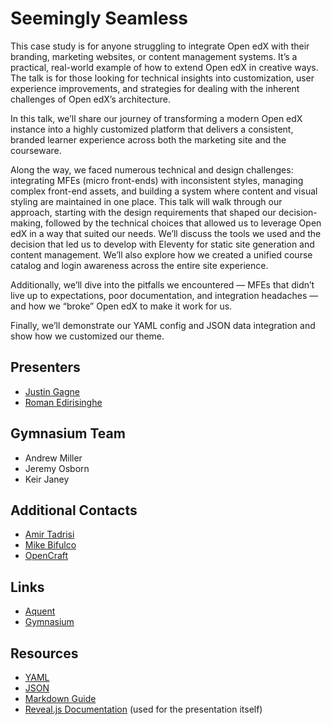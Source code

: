 # Seemingly Seamless

This case study is for anyone struggling to integrate Open edX with their branding, marketing websites, or content management systems. It’s a practical, real-world example of how to extend Open edX in creative ways. The talk is for those looking for technical insights into customization, user experience improvements, and strategies for dealing with the inherent challenges of Open edX’s architecture.

In this talk, we’ll share our journey of transforming a modern Open edX instance into a highly customized platform that delivers a consistent, branded learner experience across both the marketing site and the courseware.

Along the way, we faced numerous technical and design challenges: integrating MFEs (micro front-ends) with inconsistent styles, managing complex front-end assets, and building a system where content and visual styling are maintained in one place.
This talk will walk through our approach, starting with the design requirements that shaped our decision-making, followed by the technical choices that allowed us to leverage Open edX in a way that suited our needs. We’ll discuss the tools we used and the decision that led us to develop with Eleventy for static site generation and content management. We’ll also explore how we created a unified course catalog and login awareness across the entire site experience.

Additionally, we’ll dive into the pitfalls we encountered — MFEs that didn’t live up to expectations, poor documentation, and integration headaches — and how we “broke” Open edX to make it work for us.

Finally, we’ll demonstrate our YAML config and JSON data integration and show how we customized our theme.


## Presenters

- [Justin Gagne](https://www.linkedin.com/in/justingagne/)
- [Roman Edirisinghe](https://www.linkedin.com/in/romanedirisinghe/)


## Gymnasium Team
- Andrew Miller
- Jeremy Osborn
- Keir Janey


## Additional Contacts

- [Amir Tadrisi](https://www.linkedin.com/in/amirtadrisi/)
- [Mike Bifulco](https://www.linkedin.com/in/mbifulco/)
- [OpenCraft](https://opencraft.com)

## Links
- [Aquent](https://aquent.com)
- [Gymnasium](https://thegymnasium.com)

## Resources
- [YAML](https://yaml.org/)
- [JSON](https://www.json.org/)
- [Markdown Guide](https://www.markdownguide.org/basic-syntax/)
- [Reveal.js Documentation](https://github.com/hakimel/reveal.js) (used for the presentation itself)
